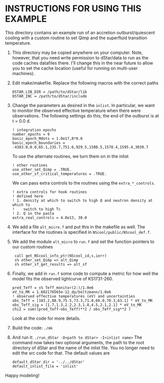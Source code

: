 INSTRUCTIONS FOR USING THIS EXAMPLE
===================================

This directory contains an example run of an accretion outburst/quiescent cooling with a custom routine to set Qimp and the superfluid transition temperature.

1.  This directory may be copied anywhere on your computer. Note, however, that you need write permission to dStar/data to run as the code caches datafiles there.  I'll change this in the near future to allow you to set the cache location (useful for running on multi-user machines).

2.  Edit make/makefile.  Replace the following macros with the correct paths

        DSTAR_LIB_DIR = /path/to/dStar/lib
        DSTAR_INC = /path/to/dStar/include

3.  Change the parameters as desired in the `inlist`.  In particular, we want to monitor the observed effective temperature when there were observations. The following settings do this; the end of the outburst is at t = 0.0 d.
    
        ! integration epochs
        number_epochs = 9
        basic_epoch_Mdots = 1.0e17,8*0.0
        basic_epoch_boundaries = -4383.0,0.0,65.1,235.7,751.6,929.5,1500.5,1570.4,1595.4,3039.7

    To use the alternate routines, we turn them on in the inlist
   
        ! other routines
        use_other_set_Qimp = .TRUE.
        use_other_sf_critical_temperatures = .TRUE.
       
    We can pass extra controls to the routines using the `extra_*_controls`.

        ! extra controls for hook routines
        ! defined here
        ! 1. density at which to switch to high Q and neutron density at which to 
        !    switch to high Tc
        ! 2. Q in the pasta
        extra_real_controls = 4.0e13, 30.0
       
4.  We add a file `alt_micro.f` and put this in the makefile as well.  The interface for the routines is specified in `NScool/public/NScool_def.f`.

5. We add the module `alt_micro` to `run.f` and set the function pointers to our custom routines

        call get_NScool_info_ptr(NScool_id,s,ierr)
        s% other_set_Qimp => alt_Qimp
        s% other_sf_get_results => alt_sf


6.  Finally, we add in `run.f` some code to compute a metric for how well the model fits the observed lightcurve of KS1731-260.
    
        pred_Teff = s% Teff_monitor(2:)/1.0e6
        eV_to_MK = 1.602176565e-12_dp/boltzmann/1.0e6
        ! observed effective temperatures (eV) and uncertainties
        obs_Teff = [103.2,88.9,75.5,73.3,71.0,66.0,70.3,63.1] * eV_to_MK
        obs_Teff_sig = [1.7,1.3,2.2,2.3,1.8,4.5,2.1,2.1] * eV_to_MK
        chi2 = sum((pred_Teff-obs_Teff)**2 / obs_Teff_sig**2 )
        
    Look at the code for more details.
    
7.  Build the code: `./mk`
    
8.  And run it: `./run_dStar -D<path to dStar> -I<inlist name>`
    The command now takes two optional arguments, the path to the root directory of dStar and the name of the inlist file.  You no longer need to edit the src code for that.  The default values are
    
        default_dStar_dir = '../../dStar'
        default_inlist_file = 'inlist'
    

    
Happy modeling!

